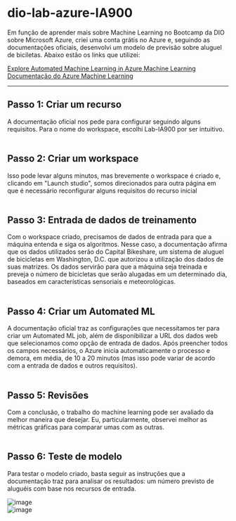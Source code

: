 # dio-lab-azure-IA900

Em função de aprender mais sobre Machine Learning no Bootcamp da DIO sobre Microsoft Azure, criei uma conta grátis no Azure e, seguindo as documentações oficiais, desenvolvi um modelo de previsão sobre aluguel de biciletas. Abaixo estão os links que utilizei:

[Explore Automated Machine Learning in Azure Machine Learning](https://microsoftlearning.github.io/mslearn-ai-fundamentals/Instructions/Labs/01-machine-learning.html)
<br>
[Documentação do Azure Machine Learning](https://learn.microsoft.com/pt-br/azure/machine-learning/?view=azureml-api-2)
<br>
<hr>

## Passo 1: Criar um recurso
A documentação oficial nos pede para configurar seguindo alguns requisitos. Para o nome do workspace, escolhi Lab-IA900 por ser intuitivo.
<br>
<br>
## Passo 2: Criar um workspace
Isso pode levar alguns minutos, mas brevemente o workspace é criado e, clicando em "Launch studio", somos direcionados para outra página em que é necessário reconfigurar alguns requisitos do recurso inicial
<br>
<br>
## Passo 3: Entrada de dados de treinamento
Com o workspace criado, precisamos de dados de entrada para que a máquina entenda e siga os algoritmos. Nesse caso, a documentação afirma que os dados utilizados serão do Capital Bikeshare, um sistema de aluguel de bicicletas em Washington, D.C. que autorizou a utilização dos dados de suas matrizes. Os dados servirão para que a máquina seja treinada e preveja o número de bicicletas que serão alugadas em um determinado dia, baseados em características sensoriais e meteorológicas.
<br>
<br>
## Passo 4: Criar um Automated ML
A documentação oficial traz as configurações que necessitamos ter para criar um Automated ML job, além de disponibilizar a URL dos dados web que selecionamos como opção de entrada de dados. Após preencher todos os campos necessários, o Azure inicia automaticamente o processo e demora, em média, de 10 a 20 minutos (mas isso pode variar de acordo com a entrada de dados e outros requisitos).
<br>
<br>
## Passo 5: Revisões
Com a conclusão, o trabalho do machine learning pode ser avaliado da melhor maneira que desejar. Eu, particularmente, observei melhor as métricas gráficas para comparar umas com as outras.
<br>
<br>
## Passo 6: Teste de modelo
Para testar o modelo criado, basta seguir as instruções que a documentação traz para analisar os resultados: um número previsto de aluguéis com base nos recursos de entrada.

![image](https://github.com/MaduSales/dio-lab-azure-IA900/assets/166547195/d8762a5b-1950-4740-9c61-a1244f189480)
<br>
![image](https://github.com/MaduSales/dio-lab-azure-IA900/assets/166547195/f3eeda18-57db-4975-9bcb-608acc62da75)





